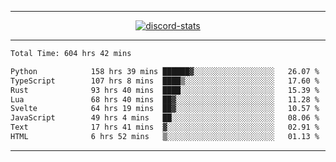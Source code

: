 <a href="https://www.github.com/ripavoid" target="_blank" rel="noreferrer">

-------

<div align='center'>
    <a href='https://discordapp.com/users/825178146797518881'>
        <img align='center' alt='discord-stats' src='https://api.discord-status.me/825178146797518881?nitro&boost=4&gradient=%231e0b1a%2C%23000000%2C%23000000%2C%23160316'></img>
    </a>
</div>

-------

<!--START_SECTION:waka-->

```txt
Total Time: 604 hrs 42 mins

Python            158 hrs 39 mins ██████▓░░░░░░░░░░░░░░░░░░   26.07 %
TypeScript        107 hrs 8 mins  ████▒░░░░░░░░░░░░░░░░░░░░   17.60 %
Rust              93 hrs 40 mins  ████░░░░░░░░░░░░░░░░░░░░░   15.39 %
Lua               68 hrs 40 mins  ██▓░░░░░░░░░░░░░░░░░░░░░░   11.28 %
Svelte            64 hrs 19 mins  ██▓░░░░░░░░░░░░░░░░░░░░░░   10.57 %
JavaScript        49 hrs 4 mins   ██░░░░░░░░░░░░░░░░░░░░░░░   08.06 %
Text              17 hrs 41 mins  ▓░░░░░░░░░░░░░░░░░░░░░░░░   02.91 %
HTML              6 hrs 52 mins   ▒░░░░░░░░░░░░░░░░░░░░░░░░   01.13 %
```

<!--END_SECTION:waka-->

-------
